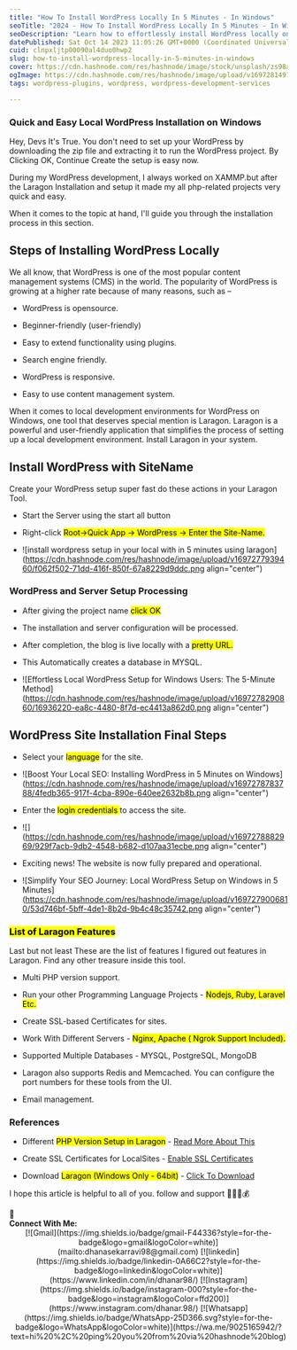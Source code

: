```yaml
---
title: "How To Install WordPress Locally In 5 Minutes - In Windows"
seoTitle: "2024 - How To Install WordPress Locally In 5 Minutes - In Windows"
seoDescription: "Learn how to effortlessly install WordPress locally on your Windows system in just 5 minutes. Our step-by-step guide ensures a quick and hassle-free setup"
datePublished: Sat Oct 14 2023 11:05:26 GMT+0000 (Coordinated Universal Time)
cuid: clnpxljtp00090al4duo0hwp2
slug: how-to-install-wordpress-locally-in-5-minutes-in-windows
cover: https://cdn.hashnode.com/res/hashnode/image/stock/unsplash/zs98a0DtKL4/upload/29b418f654172d2642f81b0cd42226ee.jpeg
ogImage: https://cdn.hashnode.com/res/hashnode/image/upload/v1697281497132/7c2e35d0-783e-4052-93ec-6e726fa26e94.png
tags: wordpress-plugins, wordpress, wordpress-development-services

---
```


### Quick and Easy Local WordPress Installation on Windows

Hey, Devs It's True. You don't need to set up your WordPress by downloading the zip file and extracting it to run the WordPress project. By Clicking OK, Continue Create the setup is easy now.

During my WordPress development, I always worked on XAMMP.but after the Laragon Installation and setup it made my all php-related projects very quick and easy.

When it comes to the topic at hand, I'll guide you through the installation process in this section.

## **Steps of Installing WordPress Locally**

We all know, that WordPress is one of the most popular content management systems (CMS) in the world. The popularity of WordPress is growing at a higher rate because of many reasons, such as –

* WordPress is opensource.
    
* Beginner-friendly (user-friendly)
    
* Easy to extend functionality using plugins.
    
* Search engine friendly.
    
* WordPress is responsive.
    
* Easy to use content management system.
    

When it comes to local development environments for WordPress on Windows, one tool that deserves special mention is Laragon. Laragon is a powerful and user-friendly application that simplifies the process of setting up a local development environment. Install Laragon in your system.

## **Install WordPress with SiteName**

Create your WordPress setup super fast do these actions in your Laragon Tool.

* Start the Server using the start all button
    
* Right-click <mark>Root-&gt;Quick App -&gt; WordPress -&gt; Enter the Site-Name.</mark>
    
* ![install wordpress setup in your local with in 5 minutes using laragon](https://cdn.hashnode.com/res/hashnode/image/upload/v1697277939460/f062f502-71dd-416f-850f-67a8229d9ddc.png align="center")
    

### WordPress and Server Setup Processing

* After giving the project name <mark>click OK</mark>
    
* The installation and server configuration will be processed.
    
* After completion, the blog is live locally with a <mark>pretty URL.</mark>
    
* This Automatically creates a database in MYSQL.
    
* ![Effortless Local WordPress Setup for Windows Users: The 5-Minute Method](https://cdn.hashnode.com/res/hashnode/image/upload/v1697278290860/16936220-ea8c-4480-8f7d-ec4413a862d0.png align="center")
    

## **WordPress Site Installation Final Steps**

* Select your <mark>language</mark> for the site.
    
* ![Boost Your Local SEO: Installing WordPress in 5 Minutes on Windows](https://cdn.hashnode.com/res/hashnode/image/upload/v1697278783788/4fedb365-917f-4cba-890e-640ee2632b8b.png align="center")
    
* Enter the <mark>login credentials </mark> to access the site.
    
* ![](https://cdn.hashnode.com/res/hashnode/image/upload/v1697278882969/929f7acb-9db2-4548-b682-d107aa31ecbe.png align="center")
    
* Exciting news! The website is now fully prepared and operational.
    
* ![Simplify Your SEO Journey: Local WordPress Setup on Windows in 5 Minutes](https://cdn.hashnode.com/res/hashnode/image/upload/v1697279006810/53d746bf-5bff-4de1-8b2d-9b4c48c35742.png align="center")
    

### <mark>List of Laragon Features</mark>

Last but not least These are the list of features I figured out features in Laragon. Find any other treasure inside this tool.

* Multi PHP version support.
    
* Run your other Programming Language Projects - <mark>Nodejs, Ruby, Laravel Etc.</mark>
    
* Create SSL-based Certificates for sites.
    
* Work With Different Servers - <mark>Nginx, Apache ( Ngrok Support Included).</mark>
    
* Supported Multiple Databases - MYSQL, PostgreSQL, MongoDB
    
* Laragon also supports Redis and Memcached. You can configure the port numbers for these tools from the UI.
    
* Email management.
    

### References

* Different <mark>PHP Version Setup in Laragon</mark> - [Read More About This](https://medium.com/@oluwaseye/add-different-php-versions-to-your-laragon-installation-d2526db5c5f1)
    
* Create SSL Certificates for LocalSites - [Enable SSL Certificates](https://laragon.org/docs/easy-to-use.html)
    
* Download <mark>Laragon (Windows Only - 64bit)</mark> - [Click To Download](https://github.com/leokhoa/laragon/releases/download/6.0.0/laragon-wamp.exe)
    

I hope this article is helpful to all of you. follow and support 💜💜💜💰

<div data-node-type="callout">
<div data-node-type="callout-emoji">📱</div>
<div data-node-type="callout-text"><strong>Connect With Me:</strong></div>
</div>

<center>
[![Gmail](https://img.shields.io/badge/gmail-F44336?style=for-the-badge&logo=gmail&logoColor=white)](mailto:dhanasekarravi98@gmail.com)
[![linkedin](https://img.shields.io/badge/linkedin-0A66C2?style=for-the-badge&logo=linkedin&logoColor=white)](https://www.linkedin.com/in/dhanar98/)
[![Instagram](https://img.shields.io/badge/instagram-000?style=for-the-badge&logo=instagram&logoColor=ffd200)](https://www.instagram.com/dhanar.98/)
[![Whatsapp](https://img.shields.io/badge/WhatsApp-25D366.svg?style=for-the-badge&logo=WhatsApp&logoColor=white)](https://wa.me/9025165942/?text=hi%20%2C%20ping%20you%20from%20via%20hashnode%20blog)
</center>
